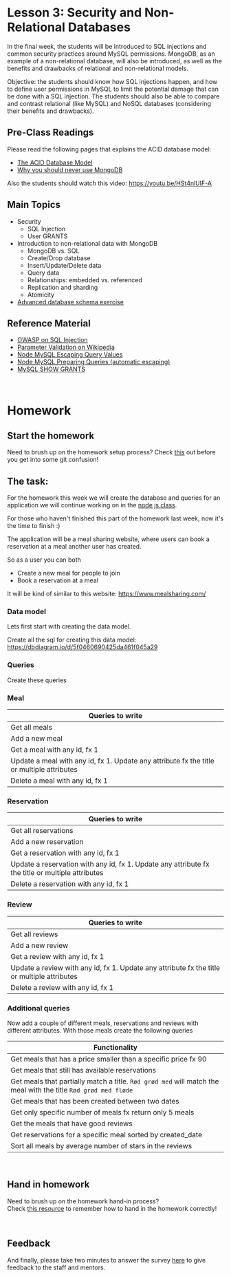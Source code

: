 # Lesson 3: Security and Non-Relational Databases

In the final week, the students will be introduced to SQL injections and common security practices around MySQL permissions. MongoDB, as an example of a non-relational database, will also be introduced, as well as the benefits and drawbacks of relational and non-relational models.

Objective: the students should know how SQL injections happen, and how to define user permissions in MySQL to limit the potential damage that can be done with a SQL injection. The students should also be able to compare and contrast relational (like MySQL) and NoSQL databases (considering their benefits and drawbacks).

## Pre-Class Readings

Please read the following pages that explains the ACID database model:

- [The ACID Database Model](https://www.thoughtco.com/the-acid-model-1019731)
- [Why you should never use MongoDB](http://www.sarahmei.com/blog/2013/11/11/why-you-should-never-use-mongodb)

Also the students should watch this video: https://youtu.be/HSt4nlUIF-A

## Main Topics

- Security
  - SQL Injection
  - User GRANTS
- Introduction to non-relational data with MongoDB
  - MongoDB vs. SQL
  - Create/Drop database
  - Insert/Update/Delete data
  - Query data
  - Relationships: embedded vs. referenced
  - Replication and sharding
  - Atomicity
- [Advanced database schema exercise](social_media_exercise.md)

## Reference Material

- [OWASP on SQL Injection](https://owasp.org/www-community/attacks/SQL_Injection)
- [Parameter Validation on Wikipedia](https://en.wikipedia.org/wiki/Parameter_validation)
- [Node MySQL Escaping Query Values](https://github.com/mysqljs/mysql#escaping-query-values)
- [Node MySQL Preparing Queries (automatic escaping)](https://github.com/mysqljs/mysql#preparing-queries)
- [MySQL SHOW GRANTS](https://dev.mysql.com/doc/refman/8.0/en/show-grants.html)

<br/>

# Homework

## Start the homework

Need to brush up on the homework setup process? Check [this](https://github.com/HackYourFuture-CPH/Git/blob/main/homework-submission.md) out before you get into some git confusion!

## The task:

For the homework this week we will create the database and queries for an application we will continue working on in the [node js class](https://github.com/HackYourFuture-CPH/node.js).

For those who haven't finished this part of the homework last week, now it's the time to finish :)

The application will be a meal sharing website, where users can book a reservation at a meal another user has created.

So as a user you can both

- Create a new meal for people to join
- Book a reservation at a meal

It will be kind of similar to this website: https://www.mealsharing.com/

### Data model

Lets first start with creating the data model.

Create all the sql for creating this data model: https://dbdiagram.io/d/5f0460690425da461f045a29

### Queries

Create these queries

### Meal

| Queries to write                                                                          |
| ----------------------------------------------------------------------------------------- |
| Get all meals                                                                             |
| Add a new meal                                                                            |
| Get a meal with any id, fx 1                                                              |
| Update a meal with any id, fx 1. Update any attribute fx the title or multiple attributes |
| Delete a meal with any id, fx 1                                                           |

### Reservation

| Queries to write                                                                                 |
| ------------------------------------------------------------------------------------------------ |
| Get all reservations                                                                             |
| Add a new reservation                                                                            |
| Get a reservation with any id, fx 1                                                              |
| Update a reservation with any id, fx 1. Update any attribute fx the title or multiple attributes |
| Delete a reservation with any id, fx 1                                                           |

### Review

| Queries to write                                                                            |
| ------------------------------------------------------------------------------------------- |
| Get all reviews                                                                             |
| Add a new review                                                                            |
| Get a review with any id, fx 1                                                              |
| Update a review with any id, fx 1. Update any attribute fx the title or multiple attributes |
| Delete a review with any id, fx 1                                                           |

### Additional queries

Now add a couple of different meals, reservations and reviews with different attributes. With those meals create the following queries

| Functionality                                                                                                  |
| -------------------------------------------------------------------------------------------------------------- |
| Get meals that has a price smaller than a specific price fx 90                                                 |
| Get meals that still has available reservations                                                                |
| Get meals that partially match a title. `Rød grød med` will match the meal with the title `Rød grød med fløde` |
| Get meals that has been created between two dates                                                              |
| Get only specific number of meals fx return only 5 meals                                                       |
| Get the meals that have good reviews                                                                           |
| Get reservations for a specific meal sorted by created_date                                                    |
| Sort all meals by average number of stars in the reviews                                                       |

<br/>

## Hand in homework

Need to brush up on the homework hand-in process?<br/>
Check [this resource](https://github.com/HackYourFuture-CPH/Git/blob/main/homework-submission.md) to remember how to hand in the homework correctly!

<br/>

## Feedback

And finally, please take two minutes to answer the survey [here](https://forms.gle/rDdPxPGW4piDuktLA) to give feedback to the staff and mentors.
